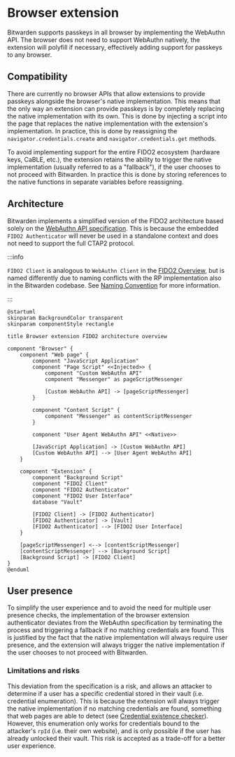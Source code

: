 # Browser extension

Bitwarden supports passkeys in all browser by implementing the WebAuthn API. The browser does not
need to support WebAuthn natively, the extension will polyfill if necessary, effectively adding
support for passkeys to any browser.

## Compatibility

There are currently no browser APIs that allow extensions to provide passkeys alongside the
browser's native implementation. This means that the only way an extension can provide passkeys is
by completely replacing the native implementation with its own. This is done by injecting a script
into the page that replaces the native implementation with the extension's implementation. In
practice, this is done by reassigning the `navigator.credentials.create` and
`navigator.credentials.get` methods.

To avoid implementing support for the entire FIDO2 ecosystem (hardware keys, CaBLE, etc.), the
extension retains the ability to trigger the native implementation (usually referred to as a
"fallback"), if the user chooses to not proceed with Bitwarden. In practice this is done by storing
references to the native functions in separate variables before reassigning.

## Architecture

Bitwarden implements a simplified version of the FIDO2 architecture based solely on the
[WebAuthn API specification](https://www.w3.org/TR/webauthn-3/). This is because the embedded
`FIDO2 Authenticator` will never be used in a standalone context and does not need to support the
full CTAP2 protocol.

:::info

`FIDO2 Client` is analogous to `WebAuthn Client` in the [FIDO2 Overview](../../overview#diagram),
but is named differently due to naming conflicts with the RP implementation also in the Bitwarden
codebase. See [Naming Convention](../../naming-convention) for more information.

:::

```kroki type=plantuml
@startuml
skinparam BackgroundColor transparent
skinparam componentStyle rectangle

title Browser extension FIDO2 architecture overview

component "Browser" {
    component "Web page" {
        component "JavaScript Application"
        component "Page Script" <<Injected>> {
            component "Custom WebAuthn API"
            component "Messenger" as pageScriptMessenger

            [Custom WebAuthn API] -> [pageScriptMessenger]
        }

        component "Content Script" {
            component "Messenger" as contentScriptMessenger
        }

        component "User Agent WebAuthn API" <<Native>>

        [JavaScript Application] -> [Custom WebAuthn API]
        [Custom WebAuthn API] --> [User Agent WebAuthn API]
    }

    component "Extension" {
        component "Background Script"
        component "FIDO2 Client"
        component "FIDO2 Authenticator"
        component "FIDO2 User Interface"
        database "Vault"

        [FIDO2 Client] -> [FIDO2 Authenticator]
        [FIDO2 Authenticator] -> [Vault]
        [FIDO2 Authenticator] --> [FIDO2 User Interface]
    }

    [pageScriptMessenger] <--> [contentScriptMessenger]
    [contentScriptMessenger] --> [Background Script]
    [Background Script] -> [FIDO2 Client]
}
@enduml
```

## User presence

To simplify the user experience and to avoid the need for multiple user presence checks, the
implementation of the browser extension authenticator deviates from the WebAuthn specification by
terminating the process and triggering a fallback if no matching credentials are found. This is
justified by the fact that the native implementation will always require user presence, and the
extension will always trigger the native implementation if the user chooses to not proceed with
Bitwarden.

### Limitations and risks

This deviation from the specification is a risk, and allows an attacker to determine if a user has a
specific credential stored in their vault (i.e. credential enumeration). This is because the
extension will always trigger the native implementation if no matching credentials are found,
something that web pages are able to detect (see
[Credential existence checker](https://coroiu.github.io/webauthn-tools/security/existence-checker)).
However, this enumeration only works for credentials bound to the attacker's `rpId` (i.e. their own
website), and is only possible if the user has already unlocked their vault. This risk is accepted
as a trade-off for a better user experience.
